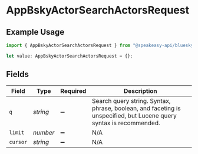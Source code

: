 # AppBskyActorSearchActorsRequest

## Example Usage

```typescript
import { AppBskyActorSearchActorsRequest } from "@speakeasy-api/bluesky/models/operations";

let value: AppBskyActorSearchActorsRequest = {};
```

## Fields

| Field                                                                                                              | Type                                                                                                               | Required                                                                                                           | Description                                                                                                        |
| ------------------------------------------------------------------------------------------------------------------ | ------------------------------------------------------------------------------------------------------------------ | ------------------------------------------------------------------------------------------------------------------ | ------------------------------------------------------------------------------------------------------------------ |
| `q`                                                                                                                | *string*                                                                                                           | :heavy_minus_sign:                                                                                                 | Search query string. Syntax, phrase, boolean, and faceting is unspecified, but Lucene query syntax is recommended. |
| `limit`                                                                                                            | *number*                                                                                                           | :heavy_minus_sign:                                                                                                 | N/A                                                                                                                |
| `cursor`                                                                                                           | *string*                                                                                                           | :heavy_minus_sign:                                                                                                 | N/A                                                                                                                |